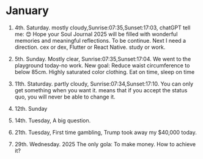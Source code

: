 # January

1. 4th. Saturday. mostly cloudy,Sunrise:07:35,Sunset:17:03, chatGPT tell me: 😊 Hope your Soul Journal 2025 will be filled with wonderful memories and meaningful reflections. To be continue. Next I need a direction. cex or dex, Flutter or React Native. study or work. 

2. 5th. Sunday. Mostly clear, Sunrise:07:35,Sunset:17:04. We went to the playground today-no work. New goal: Reduce waist circumference to below 85cm. Highly saturated color clothing. Eat on time, sleep on time

3. 11th. Staturday. partly cloudy, Sunrise:07:34,Sunset:17:10. You can only get something when you want it. means that if you accept the status quo, you will never be able to change it.

4. 12th. Sunday

5. 14th. Tuesday, A big question.

6. 21th. Tuesday, First time gambling, Trump took away my $40,000 today.

7. 29th. Wednesday. 2025 The only gola: To make money. How to achieve it?